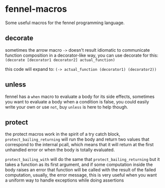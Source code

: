 # fennel-macros
Some useful macros for the fennel programming language.


## decorate
sometimes the arrow macro `->` doesn't result idiomatic to communicate
function composition in a decorator-like way, you can use decorate
for this:
`(decorate [decorator1 decorator2] actual_function)`

this code will expand to:
`(-> actual_function (decorator1) (decorator2))`


## unless
fennel has a `when` macro to evaluate a body for its side effects,
sometimes you want to evaluate a body when a condition is false, you could
easily write your own or use `not`, buy `unless` is here to help though.


## protect
the protect macros work in the spirit of a try catch block, `protect_bailing_returning`
will run the body and return two values that correspond to the internal pcall, which means
that it will return at the first unhandled error or when the body is totally evaluated.

`protect_bailing_with` will do the same that `protect_bailing_returning` but it takes
a function as its first argument, and if some computation inside the body raises an error
that function will be called with the result of the failed computation, usually, the error message,
this is very useful when you want a uniform way to handle exceptions while doing assertions
